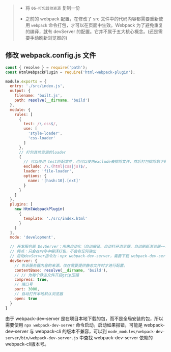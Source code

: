 > - 将 `06-打包其他资源` 复制一份
>
> - 之前的 webpack 配置，在修改了 src 文件中的代码内容都需要重新使用 `webpack` 命令打包，才可以在页面中生效。Webpack 为了避免重复的编译，就有 devServer 的配置。它并不属于五大核心概念。(还是需要手动刷新浏览器的)

## 修改 webpack.config.js 文件

```js
const { resolve } = require('path');
const HtmlWebpackPlugin = require('html-webpack-plugin');

module.exports = {
  entry: './src/index.js',
  output: {
    filename: 'built.js',
    path: resolve(__dirname, 'build')
  },
  module: {
    rules: [
      {
        test: /\.css$/,
        use: [
          'style-loader',
          'css-loader'
        ]
      },
      // 打包其他资源的loader
      {
        // 可以使用 test匹配文件，也可以使用exclude去排除文件，然后打包排除剩下的
        exclude: /\.(html|css|js)$/,
        loader: 'file-loader',
        options: {
          name: '[hash:10].[ext]'
        }
      }
    ]
  },
  plugins: [
    new HtmlWebpackPlugin(
      {
        template: './src/index.html'
      }
    )
  ],
  mode: 'development',

  // 开发服务器 DevServer：用来自动化（自动编译、自动打开浏览器、自动刷新浏览器~~）
  // 特点：只会在内存中编译打包，不会有任何输出
  // 启动devServer指令为：npx webpack-dev-server，需要下载 webpack-dev-server 包
  devServer: {
    // 告诉服务器内容的来源。仅在需要提供静态文件时才进行配置。
    contentBase: resolve(__dirname, 'build'),
    // // 为每个静态文件开启gzip压缩
    compress: true,
    // 端口号
    port: 3000,
    // 自动打开本地默认浏览器
    open: true
  }
}
```

由于 webpack-dev-server 是在项目本地下载的包，而不是全局安装的包，所以需要使用 `npx webpack-dev-server` 命令启动。启动如果报错，可能是 webpack-dev-server 与 webpack-cli 的版本不兼容，可以到 `node_modules/webpack-dev-server/bin/webpack-dev-server.js` 中查找 webpack-dev-server 依赖的webpack-cli版本号。

